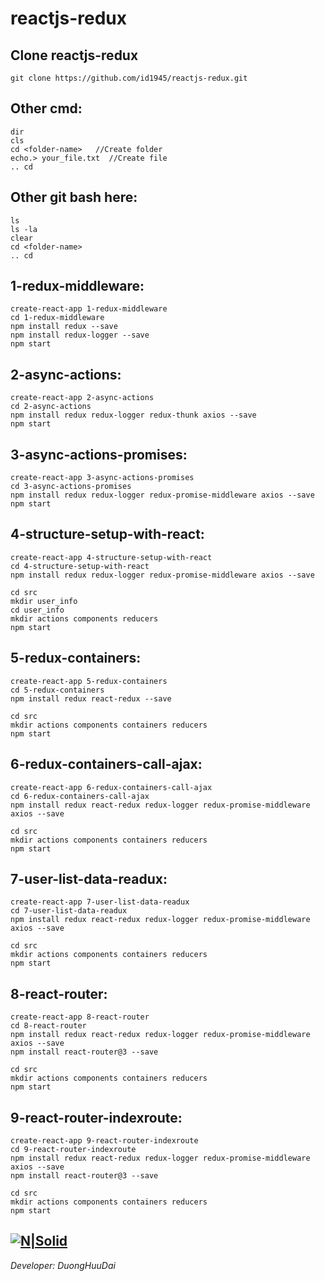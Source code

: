 # reactjs-redux
## Clone reactjs-redux
```
git clone https://github.com/id1945/reactjs-redux.git
```
## Other cmd:
```
dir
cls
cd <folder-name>   //Create folder
echo.> your_file.txt  //Create file
.. cd
```
## Other git bash here:
```
ls
ls -la
clear
cd <folder-name>
.. cd
```
## 1-redux-middleware:
```
create-react-app 1-redux-middleware
cd 1-redux-middleware
npm install redux --save
npm install redux-logger --save
npm start
```
## 2-async-actions:
```
create-react-app 2-async-actions
cd 2-async-actions
npm install redux redux-logger redux-thunk axios --save
npm start
```
## 3-async-actions-promises:
```
create-react-app 3-async-actions-promises
cd 3-async-actions-promises
npm install redux redux-logger redux-promise-middleware axios --save
npm start
```
## 4-structure-setup-with-react:
```
create-react-app 4-structure-setup-with-react
cd 4-structure-setup-with-react
npm install redux redux-logger redux-promise-middleware axios --save

cd src
mkdir user_info
cd user_info
mkdir actions components reducers
npm start
```
## 5-redux-containers:
```
create-react-app 5-redux-containers
cd 5-redux-containers
npm install redux react-redux --save

cd src
mkdir actions components containers reducers
npm start
```
## 6-redux-containers-call-ajax:
```
create-react-app 6-redux-containers-call-ajax
cd 6-redux-containers-call-ajax
npm install redux react-redux redux-logger redux-promise-middleware axios --save

cd src
mkdir actions components containers reducers
npm start
```
## 7-user-list-data-readux:
```
create-react-app 7-user-list-data-readux
cd 7-user-list-data-readux
npm install redux react-redux redux-logger redux-promise-middleware axios --save

cd src
mkdir actions components containers reducers
npm start
```
## 8-react-router:
```
create-react-app 8-react-router
cd 8-react-router
npm install redux react-redux redux-logger redux-promise-middleware axios --save
npm install react-router@3 --save

cd src
mkdir actions components containers reducers
npm start
```
## 9-react-router-indexroute:
```
create-react-app 9-react-router-indexroute
cd 9-react-router-indexroute
npm install redux react-redux redux-logger redux-promise-middleware axios --save
npm install react-router@3 --save

cd src
mkdir actions components containers reducers
npm start
```
[![N|Solid](http://www.tipsoninterview.in/wp-content/uploads/2017/09/react-logo-300x289.png)](https://www.facebook.com/id1892)
------------
*Developer: DuongHuuDai* 
